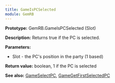 ```yaml
---
title: GameIsPCSelected
module: GemRB
---
```


**Prototype:** GemRB.GameIsPCSelected (Slot)

**Description:** Returns true if the PC is selected.

**Parameters:**
  * Slot - the PC's position in the party (1 based)

**Return value:** boolean, 1 if the PC is selected

**See also:** [GameSelectPC](GameSelectPC.md), [GameGetFirstSelectedPC](GameGetFirstSelectedPC.md)


